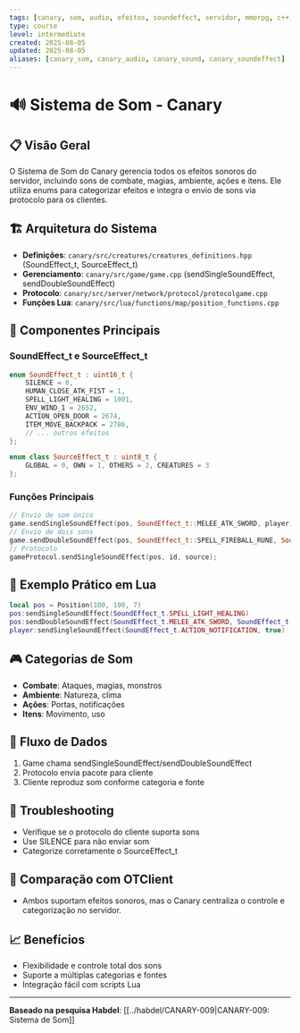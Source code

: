 ```yaml
---
tags: [canary, som, audio, efeitos, soundeffect, servidor, mmorpg, c++, habdel]
type: course
level: intermediate
created: 2025-08-05
updated: 2025-08-05
aliases: [canary_som, canary_audio, canary_sound, canary_soundeffect]
---
```


# 🔊 Sistema de Som - Canary

## 📋 **Visão Geral**
O Sistema de Som do Canary gerencia todos os efeitos sonoros do servidor, incluindo sons de combate, magias, ambiente, ações e itens. Ele utiliza enums para categorizar efeitos e integra o envio de sons via protocolo para os clientes.

## 🏗️ **Arquitetura do Sistema**
- **Definições**: `canary/src/creatures/creatures_definitions.hpp` (SoundEffect_t, SourceEffect_t)
- **Gerenciamento**: `canary/src/game/game.cpp` (sendSingleSoundEffect, sendDoubleSoundEffect)
- **Protocolo**: `canary/src/server/network/protocol/protocolgame.cpp`
- **Funções Lua**: `canary/src/lua/functions/map/position_functions.cpp`

## 🔧 **Componentes Principais**
### SoundEffect_t e SourceEffect_t
```cpp
enum SoundEffect_t : uint16_t {
    SILENCE = 0,
    HUMAN_CLOSE_ATK_FIST = 1,
    SPELL_LIGHT_HEALING = 1001,
    ENV_WIND_1 = 2652,
    ACTION_OPEN_DOOR = 2674,
    ITEM_MOVE_BACKPACK = 2786,
    // ... outros efeitos
};

enum class SourceEffect_t : uint8_t {
    GLOBAL = 0, OWN = 1, OTHERS = 2, CREATURES = 3
};
```

### Funções Principais
```cpp
// Envio de som único
game.sendSingleSoundEffect(pos, SoundEffect_t::MELEE_ATK_SWORD, player);
// Envio de dois sons
game.sendDoubleSoundEffect(pos, SoundEffect_t::SPELL_FIREBALL_RUNE, SoundEffect_t::SPELL_EXPLOSION_RUNE, player);
// Protocolo
gameProtocol.sendSingleSoundEffect(pos, id, source);
```

## 📝 **Exemplo Prático em Lua**
```lua
local pos = Position(100, 100, 7)
pos:sendSingleSoundEffect(SoundEffect_t.SPELL_LIGHT_HEALING)
pos:sendDoubleSoundEffect(SoundEffect_t.MELEE_ATK_SWORD, SoundEffect_t.MELEE_ATK_CLUB)
player:sendSingleSoundEffect(SoundEffect_t.ACTION_NOTIFICATION, true)
```

## 🎮 **Categorias de Som**
- **Combate**: Ataques, magias, monstros
- **Ambiente**: Natureza, clima
- **Ações**: Portas, notificações
- **Itens**: Movimento, uso

## 🔄 **Fluxo de Dados**
1. Game chama sendSingleSoundEffect/sendDoubleSoundEffect
2. Protocolo envia pacote para cliente
3. Cliente reproduz som conforme categoria e fonte

## 🔧 **Troubleshooting**
- Verifique se o protocolo do cliente suporta sons
- Use SILENCE para não enviar som
- Categorize corretamente o SourceEffect_t

## 🚀 **Comparação com OTClient**
- Ambos suportam efeitos sonoros, mas o Canary centraliza o controle e categorização no servidor.

## 📈 **Benefícios**
- Flexibilidade e controle total dos sons
- Suporte a múltiplas categorias e fontes
- Integração fácil com scripts Lua

---
**Baseado na pesquisa Habdel**: [[../habdel/CANARY-009|CANARY-009: Sistema de Som]]